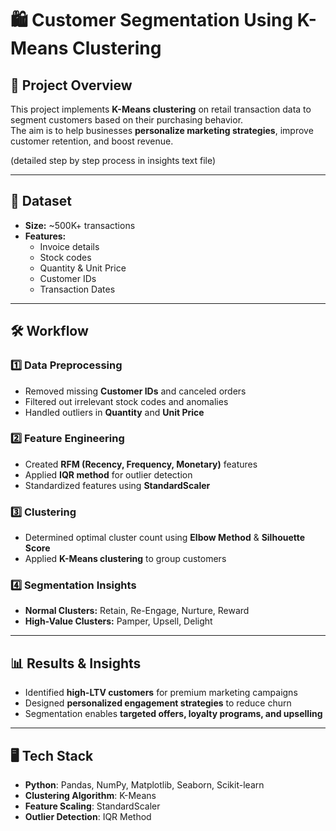 # 🛍 Customer Segmentation Using K-Means Clustering

## 📌 Project Overview  
This project implements **K-Means clustering** on retail transaction data to segment customers based on their purchasing behavior.  
The aim is to help businesses **personalize marketing strategies**, improve customer retention, and boost revenue.  

(detailed step by step process in insights text file)

---

## 📂 Dataset  
- **Size:** ~500K+ transactions  
- **Features:**  
  - Invoice details  
  - Stock codes  
  - Quantity & Unit Price  
  - Customer IDs  
  - Transaction Dates  

---

## 🛠 Workflow  

### 1️⃣ Data Preprocessing  
- Removed missing **Customer IDs** and canceled orders  
- Filtered out irrelevant stock codes and anomalies  
- Handled outliers in **Quantity** and **Unit Price**  

### 2️⃣ Feature Engineering  
- Created **RFM (Recency, Frequency, Monetary)** features  
- Applied **IQR method** for outlier detection  
- Standardized features using **StandardScaler**  

### 3️⃣ Clustering  
- Determined optimal cluster count using **Elbow Method** & **Silhouette Score**  
- Applied **K-Means clustering** to group customers  

### 4️⃣ Segmentation Insights  
- **Normal Clusters:** Retain, Re-Engage, Nurture, Reward  
- **High-Value Clusters:** Pamper, Upsell, Delight  

---

## 📊 Results & Insights  
- Identified **high-LTV customers** for premium marketing campaigns  
- Designed **personalized engagement strategies** to reduce churn  
- Segmentation enables **targeted offers, loyalty programs, and upselling**  

---

## 🖥 Tech Stack  
- **Python**: Pandas, NumPy, Matplotlib, Seaborn, Scikit-learn  
- **Clustering Algorithm**: K-Means  
- **Feature Scaling**: StandardScaler  
- **Outlier Detection**: IQR Method  
